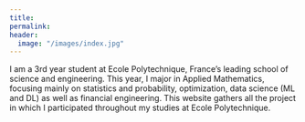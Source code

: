 ```yaml
---
title:
permalink:
header:
  image: "/images/index.jpg"
---
```


I am a 3rd year student at Ecole Polytechnique, France’s leading school of science and engineering. This year, I major in Applied Mathematics, focusing mainly on statistics and probability, optimization, data science (ML and DL) as well as financial engineering. This website gathers all the project in which I participated throughout my studies at Ecole Polytechnique.
